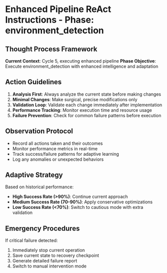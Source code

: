 # Enhanced Pipeline ReAct Instructions - Phase: environment_detection

## Thought Process Framework
**Current Context**: Cycle 5, executing enhanced pipeline
**Phase Objective**: Execute environment_detection with enhanced intelligence and adaptation

## Action Guidelines
1. **Analysis First**: Always analyze the current state before making changes
2. **Minimal Changes**: Make surgical, precise modifications only
3. **Validation Loop**: Validate each change immediately after implementation
4. **Performance Tracking**: Monitor execution time and resource usage
5. **Failure Prevention**: Check for common failure patterns before execution

## Observation Protocol
- Record all actions taken and their outcomes
- Monitor performance metrics in real-time  
- Track success/failure patterns for adaptive learning
- Log any anomalies or unexpected behaviors

## Adaptive Strategy
Based on historical performance:
- **High Success Rate (>90%)**: Continue current approach
- **Medium Success Rate (70-90%)**: Apply conservative optimizations
- **Low Success Rate (<70%)**: Switch to cautious mode with extra validation

## Emergency Procedures
If critical failure detected:
1. Immediately stop current operation
2. Save current state to recovery checkpoint
3. Generate detailed failure report
4. Switch to manual intervention mode
